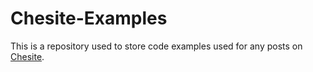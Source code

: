 # Chesite-Examples
This is a repository used to store code examples used for any posts on 
[Chesite](https://chesire.dev).